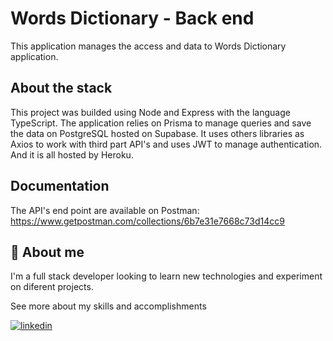 
# Words Dictionary - Back end

This application manages the access and data to Words Dictionary application.

## About the stack

This project was builded using Node and Express with the language TypeScript. The application relies on Prisma to manage queries and save the data on PostgreSQL hosted on Supabase.
It uses others libraries as Axios to work with third part API's and uses JWT to manage authentication. And it is all hosted by Heroku.

## Documentation

The API's end point are available on Postman: https://www.getpostman.com/collections/6b7e31e7668c73d14cc9

## 🚀 About me

I'm a full stack developer looking to learn new technologies and experiment on diferent projects.

See more about my skills and accomplishments 

[![linkedin](https://img.shields.io/badge/linkedin-0A66C2?style=for-the-badge&logo=linkedin&logoColor=white)](https://www.linkedin.com/)


